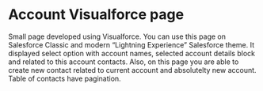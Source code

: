 # Account Visualforce page

Small page developed using Visualforce. You can use this page on Salesforce Classic and modern “Lightning Experience” Salesforce theme. It displayed select option with account names, selected account details block and related to this account contacts. Also, on this page you are able to create new contact related to current account and absolutelty new account. Table of contacts have pagination.
